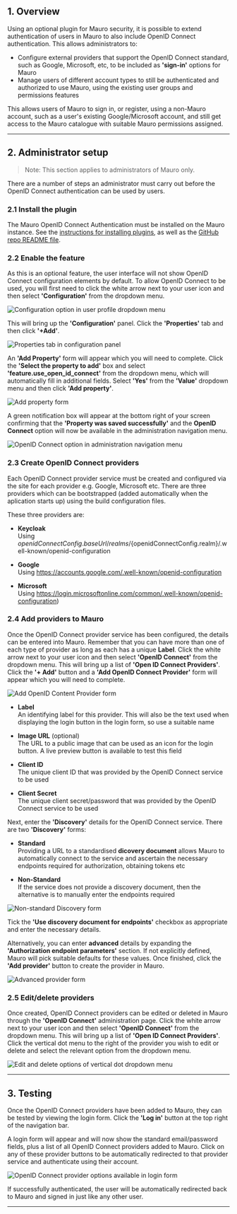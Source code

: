 
## 1. Overview

Using an optional plugin for Mauro security, it is possible to extend authentication of users in Mauro to also include OpenID Connect authentication. This allows administrators to:

* Configure external providers that support the OpenID Connect standard, such as Google, Microsoft, etc, to be included as **'sign-in'** options for Mauro
* Manage users of different account types to still be authenticated and authorized to use Mauro, using the existing user groups and permissions features

This allows users of Mauro to sign in, or register, using a non-Mauro account, such as a user's existing Google/Microsoft account, and still get access to the Mauro catalogue with suitable Mauro permissions assigned.

---

## 2. Administrator setup

> Note: This section applies to administrators of Mauro only.

There are a number of steps an administrator must carry out before the OpenID Connect authentication can be used by users.

### 2.1 Install the plugin

The Mauro OpenID Connect Authentication must be installed on the Mauro instance. See the [instructions for installing plugins](https://maurodatamapper.github.io/installing/docker/#additional-backend-plugins), as well as the [GitHub repo README file](https://github.com/MauroDataMapper-Plugins/mdm-plugin-authentication-openid-connect).

### 2.2 Enable the feature

As this is an optional feature, the user interface will not show OpenID Connect configuration elements by default. To allow OpenID Connect to be used, you will first need to click the white arrow next to your user icon and then select **'Configuration'** from the dropdown menu.

![Configuration option in user profile dropdown menu](../../user-guides/digital-object-identifiers/user-profile-configuration.png)

This will bring up the **'Configuration'** panel. Click the **'Properties'** tab and then click **'+Add'**.

![Properties tab in configuration panel](../../user-guides/digital-object-identifiers/properties-configuration-panel.png)

An **'Add Property'** form will appear which you will need to complete. Click the **'Select the property to add'** box and select **'feature.use_open_id_connect'** from the dropdown menu, which will automatically fill in additional fields. Select **'Yes'** from the **'Value'** dropdown menu and then click **'Add property'**.

![Add property form](add-property.png)

A green notification box will appear at the bottom right of your screen confirming that the **'Property was saved successfully'** and the **OpenID Connect** option will now be available in the administration navigation menu.

![OpenID Connect option in administration navigation menu](openid-connect-navigation-menu.png)

### 2.3 Create OpenID Connect providers

Each OpenID Connect provider service must be created and configured via the site for each provider e.g. Google, Microsoft etc. There are three providers which can be bootstrapped (added automatically when the aplication starts up) using the build configuration files.

These three providers are: 

* **Keycloak**  
	Using ${openidConnectConfig.baseUrl}/realms/${openidConnectConfig.realm}/.well-known/openid-configuration
	
* **Google**  
	Using https://accounts.google.com/.well-known/openid-configuration
	
* **Microsoft**  
	Using https://login.microsoftonline.com/common/.well-known/openid-configuration)

### 2.4 Add providers to Mauro

Once the OpenID Connect provider service has been configured, the details can be entered into Mauro. Remember that you can have more than one of each type of provider as long as each has a unique **Label**. Click the white arrow next to your user icon and then select **'OpenID Connect'** from the dropdown menu. This will bring up a list of **'Open ID Connect Providers'**. Click the **'+ Add'** button and a **'Add OpenID Connect Provider'** form will appear which you will need to complete. 

![Add OpenID Content Provider form](add-openid-provider.png)

* **Label**  
	An identifying label for this provider. This will also be the text used when displaying the login button in the login form, so use a suitable name

* **Image URL** (optional)  
	The URL to a public image that can be used as an icon for the login button.
	A live preview button is available to test this field

* **Client ID**  
	The unique client ID that was provided by the OpenID Connect service to be used

* **Client Secret**  
	The unique client secret/password that was provided by the OpenID Connect service to be used

Next, enter the **'Discovery'** details for the OpenID Connect service. There are two **'Discovery'** forms:

* **Standard**  
	Providing a URL to a standardised **dicovery document** allows Mauro to automatically connect to the service and ascertain the necessary endpoints required for authorization, obtaining tokens etc

* **Non-Standard**  
	If the service does not provide a discovery document, then the alternative is to manually enter the endpoints required
	
![Non-standard Discovery form](discovery-non-standard.png)

Tick the **'Use discovery document for endpoints'** checkbox as appropriate and enter the necessary details.

Alternatively, you can enter **advanced** details by expanding the **'Authorization endpoint parameters'** section. If not explicitly defined, Mauro will pick suitable defaults for these values. Once finished, click the **'Add provider'** button to create the provider in Mauro.

![Advanced provider form](advanced-provider-form.png)

### 2.5 Edit/delete providers

Once created, OpenID Connect providers can be edited or deleted in Mauro through the **'OpenID Connect'** administration page. Click the white arrow next to your user icon and then select **'OpenID Connect'** from the dropdown menu. This will bring up a list of **'Open ID Connect Providers'**. Click the vertical dot menu to the right of the provider you wish to edit or delete and select the relevant option from the dropdown menu. 

![Edit and delete options of vertical dot dropdown menu](edit-providers.png)

---

## 3. Testing

Once the OpenID Connect providers have been added to Mauro, they can be tested by viewing the login form. Click the **'Log in'** button at the top right of the navigation bar.

A login form will appear and will now show the standard email/password fields, plus a list of all OpenID Connect providers added to Mauro. Click on any of these provider buttons to be automatically redirected to that provider service and authenticate using their account.

![OpenID Connect provider options available in login form](new-login-form.png)

If successfully authenticated, the user will be automatically redirected back to Mauro and signed in just like any other user.

---